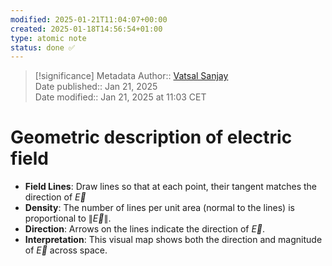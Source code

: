 ```yaml
---
modified: 2025-01-21T11:04:07+00:00
created: 2025-01-18T14:56:54+01:00
type: atomic note
status: done ✅
---
```

> [!significance] Metadata
> Author:: [Vatsal Sanjay](https://vatsalsanjay.com)<br>
> Date published:: Jan 21, 2025<br>
> Date modified:: Jan 21, 2025 at 11:03 CET

# Geometric description of electric field

* **Field Lines**: Draw lines so that at each point, their tangent matches the direction of $\vec{E}$
* **Density**: The number of lines per unit area (normal to the lines) is proportional to $\|\vec{E}\|$.
* **Direction**: Arrows on the lines indicate the direction of $\vec{E}$.
* **Interpretation**: This visual map shows both the direction and magnitude of $\vec{E}$ across space.